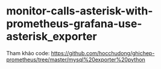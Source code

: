 # monitor-calls-asterisk-with-prometheus-grafana-use-asterisk_exporter
Tham khảo code:
https://github.com/hocchudong/ghichep-prometheus/tree/master/mysql%20exporter%20python
